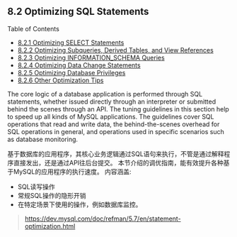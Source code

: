 ## 8.2 Optimizing SQL Statements


Table of Contents

- [8.2.1 Optimizing SELECT Statements](./8.2.1-select-optimization.md)
- [8.2.2 Optimizing Subqueries, Derived Tables, and View References](./8.2.2-subquery-optimization.md)
- [8.2.3 Optimizing INFORMATION_SCHEMA Queries](./8.2.3-information-schema-optimization.md)
- [8.2.4 Optimizing Data Change Statements](./8.2.4-data-change-optimization.md)
- [8.2.5 Optimizing Database Privileges](./8.2.5-permission-optimization.md)
- [8.2.6 Other Optimization Tips](./8.2.6-miscellaneous-optimization-tips.md)


The core logic of a database application is performed through SQL statements, whether issued directly through an interpreter or submitted behind the scenes through an API. The tuning guidelines in this section help to speed up all kinds of MySQL applications. The guidelines cover SQL operations that read and write data, the behind-the-scenes overhead for SQL operations in general, and operations used in specific scenarios such as database monitoring.

基于数据库的应用程序，其核心业务逻辑通过SQL语句来执行，不管是通过解释程序直接发出，还是通过API往后台提交。
本节介绍的调优指南，能有效提升各种基于MySQL的应用程序的执行速度。
内容涵盖:

- SQL读写操作
- 常规SQL操作的隐形开销
- 在特定场景下使用的操作，例如数据库监控。


> https://dev.mysql.com/doc/refman/5.7/en/statement-optimization.html
